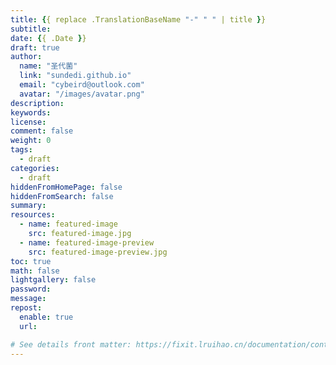 ```yaml
---
title: {{ replace .TranslationBaseName "-" " " | title }}
subtitle:
date: {{ .Date }}
draft: true
author:
  name: "圣代菌"
  link: "sundedi.github.io"
  email: "cybeird@outlook.com"
  avatar: "/images/avatar.png"
description:
keywords:
license:
comment: false
weight: 0
tags:
  - draft
categories:
  - draft
hiddenFromHomePage: false
hiddenFromSearch: false
summary:
resources:
  - name: featured-image
    src: featured-image.jpg
  - name: featured-image-preview
    src: featured-image-preview.jpg
toc: true
math: false
lightgallery: false
password:
message:
repost:
  enable: true
  url:

# See details front matter: https://fixit.lruihao.cn/documentation/content-management/introduction/#front-matter
---
```


<!--more-->
